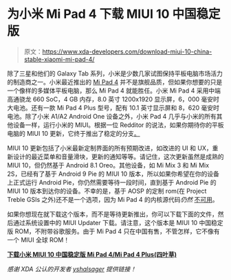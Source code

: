 # 为小米 Mi Pad 4 下载 MIUI 10 中国稳定版

> 原文：<https://www.xda-developers.com/download-miui-10-china-stable-xiaomi-mi-pad-4/>

除了三星和他们的 Galaxy Tab 系列，小米是少数几家试图保持平板电脑市场活力的制造商之一。小米最近推出的 [Mi Pad 4](https://www.xda-developers.com/xiaomi-mi-pad-4-official-specifications-features/) 并不是旗舰品质，但如果你想要的只是一个像样的多媒体平板电脑，那么 Mi Pad 4 就能胜任。小米 Mi Pad 4 采用中端高通骁龙 660 SoC，4 GB 内存，8.0 英寸 1200x1920 显示屏，6，000 毫安时大电池。还有一款 Mi Pad 4 Plus 型号，配有 10.1 英寸显示屏和 8，620 毫安时电池。除了小米 A1/A2 Android One 设备之外，小米 Pad 4 几乎与小米的所有其他设备一样，运行小米的 MIUI。根据一位 Redditor 的说法，如果你期待你的平板电脑的 MIUI 10 更新，它终于推出了稳定的分支[。](https://www.reddit.com/r/Xiaomi/comments/9vbvbn/mi_pad_4_receives_official_miui_10_china_stable/)

MIUI 10 更新包括了小米最新定制界面的所有预期改进，如改进的 UI 和 UX，重新设计的最近菜单和音量滑块，更新的通知等等。请记住，这次更新虽然是成熟的 MIUI 10，但仍然基于 Android 8.1 Oreo。其他设备，如 Mi Mix 3 和 Mi Mix 2S，已经有了基于 Android 9 Pie 的 MIUI 10 版本，所以如果你希望在你的设备上正式运行 Android Pie，你仍然需要等待一段时间，直到基于 Android Pie 的 MIUI 10 版本到达你的设备。不幸的是，基于 AOSP 的定制 rom(在 Project Treble GSIs 之外)还不是一个选项，因为 Mi Pad 4 的内核源代码*仍然* [不可用](https://www.xda-developers.com/xiaomi-mi-pad-4-kernel-source-code-not-released/)。

如果你想现在就下载这个版本，而不是等待更新推出，你可以下载下面的文件，然后通过系统设置中的 MIUI Updater 下载。请注意，这个版本是 MIUI 10 中国稳定版 ROM，不附带谷歌服务。由于 Mi Pad 4 只在中国有售，不管怎样，它不像有一个 MIUI 全球 ROM！

[**下载小米 MIUI 10 中国稳定版 Mi Pad 4/Mi Pad 4 Plus(四叶草)**](http://bigota.d.miui.com/V10.1.1.0.ODJCNFI/miui_MIPAD4_V10.1.1.0.ODJCNFI_326170d0d2_8.1.zip)

*感谢 XDA 公认的开发者 [yshalsager](https://forum.xda-developers.com/member.php?u=6084385) 提供链接！*